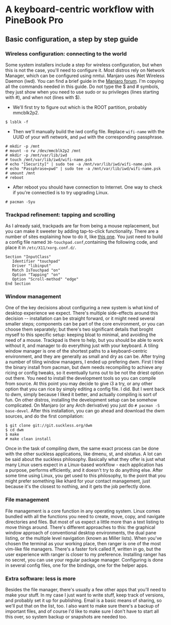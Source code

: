 # A keyboard-centric workflow with PineBook Pro

## Basic configuration, a step by step guide

### Wireless configuration: connecting to the world

Some system installers include a step for wireless configuration, but when this is not the case, you'll need to configure it. Most distros rely on Network Manager, which can be configured using nmtui. Manjaro uses iNet Wireless Daemon (iwd). You can find a brief guide in the [Manjaro forum](https://forum.manjaro.org/t/guide-install-manjaro-arm-minimal-headless-on-rpi4-with-wifi/96515). I'm copying all the commands needed in this guide. Do not type the $ and # symbols, they just show when you need to use sudo or su privileges (lines starting with #), and when not (lines with $).

+ We'll first try to figure out which is the ROOT partition, probably mmcblk2p2.
```
$ lsblk -f
```
+ Then we'll manually build the iwd config file. Replace `wifi-name` with the UUID of your wifi network, and `pwd` with the corresponding passphrase.
```
# mkdir -p /mnt
# mount -o rw /dev/mmcblk2p2 /mnt
# mkdir -p /mnt/var/lib/iwd
# touch /mnt/var/lib/iwd/wifi-name.psk
# echo "[Security]" | sudo tee -a /mnt/var/lib/iwd/wifi-name.psk
# echo "Passphrase=pwd" | sudo tee -a /mnt/var/lib/iwd/wifi-name.psk
# umount /mnt
# reboot
```
+ After reboot you should have connection to Internet. One way to check if you're connectied is to try upgrading Linux.
```
# pacman -Syu
```

### Trackpad refinement: tapping and scrolling

As I already said, trackpads are far from being a mouse replacement, but you can make it sweeter by adding tap-to-click functionality. There are a number of sites explaining how to do it, like [this one](https://www.rockyourcode.com/get-your-touchpad-working-on-manjaro-i3/). You just need to build a config file named `30-touchpad.conf`,containing the following code, and place it in `/etc/X11/xorg.conf.d/`. 
```
Section "InputClass"
   Identifier "touchpad"
   Driver "libinput"
   Match IsTouchpad "on"
   Option "Tapping" "on"
   Option "Scroll-method" "edge"
End Section
```
### Window management 

One of the key decisions about configuring a new system is what kind of desktop experience we expect. There's multiple side-effects around this decision -- installation can be straight forward, or it might need several smaller steps; components can be part of the core environment, or you can choose them separately; but there's two significant details that broght myself to this specific setup: keeping bloat to minimal, and avoiding the need of a mouse. Trackpad is there to help, but you should be able to work without it, and manager to do everything just with your keyboard. A tiling window manager is one of the shortest paths to a keyboard-centric environment, and they are generally as small and dry as can be.
After trying a number of tiling window managers, I ended up prefering dwm. First I tried the binary install from pacman, but dwm needs recompiling to achieve any ricing or config tweaks, so it eventually turns out to be not the driest option out there. You need to install the development tools so you can compile from source. At this point you may decide to give i3 a try, or any other option that you can rice by simply editing a config file. I did. But I went back to dwm, simply because I liked it better, and actually compiling is sort of fun.
On other distros, installing the development setup can be somehow complicated. On Manjaro (or any Arch derivative) you just do `# pacman -S base-devel`.
After this installation, you can go ahead and download the dwm sources, and do the first compilation:
```
$ git clone git://git.suckless.org/dwm
$ cd dwm
$ make
# make clean install

```
Once in the task of compiling dwm, the same exact process can be done with the other suckless applications, like dmenu, st, and slstatus. A lot can be said about the suckless philosophy. Basically what they offer is just what many Linux users expect in a Linux-based workflow - each application has a purpose, performs efficiently, and it doesn't try to do anything else. After some time using Linux, you get used to this philosophy, to the point that you might prefer something like khard for your contact management, just because it's the closest to nothing, and it gets the job perfectly done.

### File management

File management is a core function in any operating system. Linux comes bundled with all the functions you need to create, move, copy, and navigate directories and files. But most of us expect a little more than a text listing to move things around. There's different approaches to this: the graphical window approach of conventional desktop environments, the dual pane listing, or the multiple level navigation (known as Miller lists). When you've chosen the terminal as your working place, then ranger is one of the most vim-like file managers. There's a faster fork called lf, written in go, but the user experience with ranger is closer to my preference. Installing ranger has no secret, you can use your regular package manager. Configuring is done in several config files, one for the bindings, one for the helper apps.

### Extra software: less is more

Besides the file manager, there's usually a few other apps that you'll need to make your stuff. In my case I just want to write stuff, keep track of versions, and probably set it up for publishing. Email is a basic means of sharing, so we'll put that on the list, too. I also want to make sure there's a backup of important files, and of course I'd like to make sure I don't have to start all this over, so system backup or snapshots are needed too.

